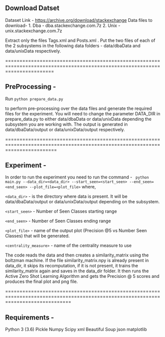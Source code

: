 ## Download Datset
Dataset Link - https://archive.org/download/stackexchange
Data files to download- 
	1. Dba - dba.stackexchange.com.7z
	2. Unix - unix.stackexchange.com.7z

Extract only the files Tags.xml and Posts.xml .
Put the two files of each of the 2 subsystems in the following data folders - data/dbaData and data/unixData respectively.

=============================================================================================================================

## PreProcessing - 
Run `python prepare_data.py `

to perform pre-processing over the data files and generate the required files for the experiment. You will need to change the parameter DATA_DIR in prepare_data.py to either data/dbaData or data/unixData depending the subsystem you are working with. The output is generated in data/dbaData/output or data/unixData/output respectively.

==============================================================================================================================

## Experiment - 

In order to run the experiment you need to run the command - 
``` python main.py --data_dir=<data_dir> --start_seen=<start_seen> --end_seen=<end_seen> --plot_file=<plot_file>```
where,

`<data_dir>` - is the directory where data is present. It will be data/dbaData/output or data/unixData/output depending on the subsystem.

`<start_seen>` - Number of Seen Classes starting range

`<end_seen>` - Number of Seen Classes ending range

`<plot_file>` - name of the output plot (Precision @5 vs Number Seen Classes) that will be generated.

`<centrality_measure>` - name of the centrality measure to use 

The code reads the data and then creates a similarity_matrix using the boltzman machine. If the file similarity_matrix.npy is already present in data_dir, it skips its recomputation, if it is not present, it trains the similarity_matrix again and saves in the data_dir folder. It then runs the Active Zero Shot Learning Algorithm and gets the Precision @ 5 scores and produces the final plot and png file.

===================================================================================================================================

## Requirements - 

Python 3 (3.6)
Pickle
Numpy
Scipy
xml
Beautiful Soup
json
matplotlib
